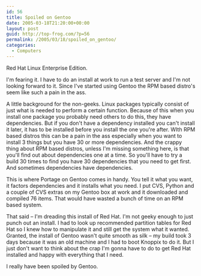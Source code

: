 ```yaml
---
id: 56
title: Spoiled on Gentoo
date: 2005-03-18T21:20:00+00:00
layout: post
guid: http://top-frog.com/?p=56
permalink: /2005/03/18/spoiled_on_gentoo/
categories:
  - Computers
---
```

Red Hat Linux Enterprise Edition.

I'm fearing it. I have to do an install at work to run a test server and I'm not looking forward to it. Since I've started using Gentoo the RPM based distro's seem like such a pain in the ass.



A little background for the non-geeks. Linux packages typically consist of just what is needed to perform a certain function. Because of this when you install one package you probably need others to do this, they have dependencies. But if you don't have a dependency installed you can't install it later, it has to be installed before you install the one you're after. WIth RPM based distros this can be a pain in the ass especially when you want to install 3 things but you have 30 or more dependencies. And the crappy thing about RPM based distros, unless I'm missing something here, is that you'll find out about dependencies one at a time. So you'll have to try a build 30 times to find you have 30 dependencies that you need to get first. And sometimes dependencies have dependencies.

This is where Portage on Gentoo comes in handy. You tell it what you want, it factors dependencies and it installs what you need. I put CVS, Python and a couple of CVS extras on my Gentoo box at work and it downloaded and compiled 76 items. That would have wasted a bunch of time on an RPM based system.

That said – I'm dreading this install of Red Hat. I'm not geeky enough to just punch out an install. I had to look up recommended partition tables for Red Hat so I knew how to manipulate it and still get the system what it wanted. Granted, the install of Gentoo wasn't quite smooth as silk – my build took 3 days because it was an old machine and I had to boot Knoppix to do it. But I just don't want to think about the crap I'm gonna have to do to get Red Hat installed and happy with everything that I need.

I really have been spoiled by Gentoo.